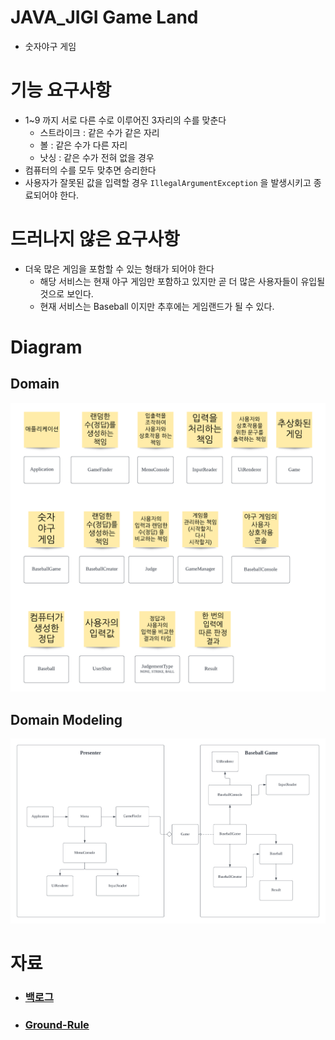 # JAVA_JIGI Game Land

- 숫자야구 게임

# 기능 요구사항

- 1~9 까지 서로 다른 수로 이루어진 3자리의 수를 맞춘다
  - 스트라이크 : 같은 수가 같은 자리
  - 볼 : 같은 수가 다른 자리
  - 낫싱 : 같은 수가 전혀 없을 경우
- 컴퓨터의 수를 모두 맞추면 승리한다
- 사용자가 잘못된 값을 입력할 경우 `IllegalArgumentException` 을 발생시키고 종료되어야 한다.

# 드러나지 않은 요구사항

- 더욱 많은 게임을 포함할 수 있는 형태가 되어야 한다
  - 해당 서비스는 현재 야구 게임만 포함하고 있지만 곧 더 많은 사용자들이 유입될 것으로 보인다.
  - 현재 서비스는 Baseball 이지만 추후에는 게임랜드가 될 수 있다. 

# Diagram

## Domain

![domain](https://github.com/dhslrl321/java-baseball-precourse/blob/master/docs/images/domain.png)

## Domain Modeling

![domain](https://github.com/dhslrl321/java-baseball-precourse/blob/master/docs/images/domain-modeling.png)

# 자료

- ### [백로그](https://github.com/dhslrl321/java-baseball-precourse/blob/master/docs/backlog.md)
- ### [Ground-Rule](https://github.com/dhslrl321/java-baseball-precourse/blob/master/docs/ground-rule.md)


